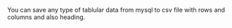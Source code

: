 You can save any type of tablular data from mysql to csv file with rows and columns and also heading.
